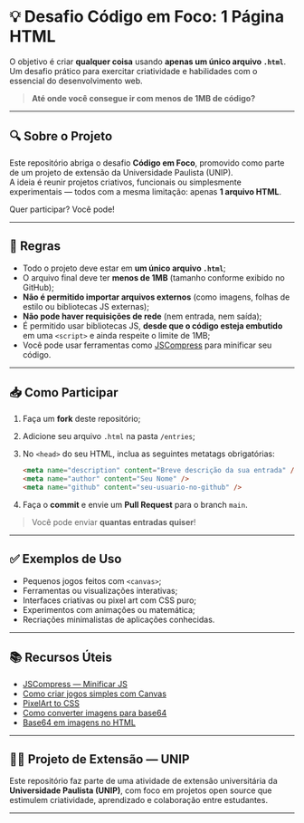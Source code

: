# 💡 Desafio Código em Foco: 1 Página HTML

O objetivo é criar **qualquer coisa** usando **apenas um único arquivo `.html`**.  
Um desafio prático para exercitar criatividade e habilidades com o essencial do desenvolvimento web.

> **Até onde você consegue ir com menos de 1MB de código?**

---

## 🔍 Sobre o Projeto

Este repositório abriga o desafio **Código em Foco**, promovido como parte de um projeto de extensão da Universidade Paulista (UNIP).  
A ideia é reunir projetos criativos, funcionais ou simplesmente experimentais — todos com a mesma limitação: apenas **1 arquivo HTML**.

Quer participar? Você pode!

---

## 📜 Regras

- Todo o projeto deve estar em **um único arquivo `.html`**;
- O arquivo final deve ter **menos de 1MB** (tamanho conforme exibido no GitHub);
- **Não é permitido importar arquivos externos** (como imagens, folhas de estilo ou bibliotecas JS externas);
- **Não pode haver requisições de rede** (nem entrada, nem saída);
- É permitido usar bibliotecas JS, **desde que o código esteja embutido** em uma `<script>` e ainda respeite o limite de 1MB;
- Você pode usar ferramentas como [JSCompress](https://jscompress.com/) para minificar seu código.

---

## 📥 Como Participar

1. Faça um **fork** deste repositório;
2. Adicione seu arquivo `.html` na pasta `/entries`;
3. No `<head>` do seu HTML, inclua as seguintes metatags obrigatórias:

   ```html
   <meta name="description" content="Breve descrição da sua entrada" />
   <meta name="author" content="Seu Nome" />
   <meta name="github" content="seu-usuario-no-github" />
   ```

4. Faça o **commit** e envie um **Pull Request** para o branch `main`.

> Você pode enviar **quantas entradas quiser**!

---

## ✅ Exemplos de Uso

- Pequenos jogos feitos com `<canvas>`;
- Ferramentas ou visualizações interativas;
- Interfaces criativas ou pixel art com CSS puro;
- Experimentos com animações ou matemática;
- Recriações minimalistas de aplicações conhecidas.

---

## 📚 Recursos Úteis

- [JSCompress — Minificar JS](https://jscompress.com/)
- [Como criar jogos simples com Canvas](http://www.lostdecadegames.com/how-to-make-a-simple-html5-canvas-game/)
- [PixelArt to CSS](https://www.pixelartcss.com/)
- [Como converter imagens para base64](https://www.browserling.com/tools/image-to-base64)
- [Base64 em imagens no HTML](https://stackoverflow.com/a/41057998)

---

## 👨‍🏫 Projeto de Extensão — UNIP

Este repositório faz parte de uma atividade de extensão universitária da **Universidade Paulista (UNIP)**, com foco em projetos open source que estimulem criatividade, aprendizado e colaboração entre estudantes.

---
